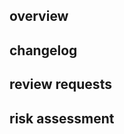 <!--
  Thanks for taking the time to open a pull request! Please make sure you've
  read the "Opening Pull Requests" section of our Contributing Guide:

  https://github.com/Opentrons/opentrons/blob/edge/CONTRIBUTING.md#opening-pull-requests

  To ensure your code is reviewed quickly and thoroughly, please fill out the
  sections below to the best of your ability!
-->

## overview

<!--
  Use this section to describe your pull-request at a high level. If the PR
  addresses any open issues, please tag the issues here.
-->

## changelog

<!--
  List out the changes to the code in this PR. Please try your best to
  categorize your changes and describe what has changed and why.

  Example changelog:
  - Fixed app crash when trying to calibrate an illegal pipette
  - Added state to API to track pipette usage
  - Updated API docs to mention only two pipettes are supported

  IMPORTANT: MAKE SURE ANY BREAKING CHANGES ARE PROPERLY COMMUNICATED
-->

## review requests

<!--
  Describe any requests for your reviewers here.
-->

## risk assessment

<!--
  Carefully go over your pull request and look at the other parts of the
  codebase it may affect. Look for the possibility, even if you think it's
  small, that your change may affect some other part of the system - for
  instance, changing return tip behavior in protocol may also change the
  behavior of labware calibration.

  Identify the other parts of the system your codebase may affect, so that in
  addition to your own review and testing, other people who may not have
  the system internalized as much as you can focus their attention and testing
  there.
-->
